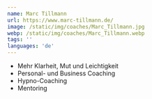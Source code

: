 ```yaml
---
name: Marc Tillmann
url: https://www.marc-tillmann.de/
image: /static/img/coaches/Marc_Tillmann.jpg
webp: /static/img/coaches/Marc_Tillmann.webp
tags: ''
languages: 'de'
---
```


<ul><li>Mehr Klarheit, Mut und Leichtigkeit</li><li>Personal- und Business Coaching</li><li>Hypno-Coaching</li><li>Mentoring</li></ul>